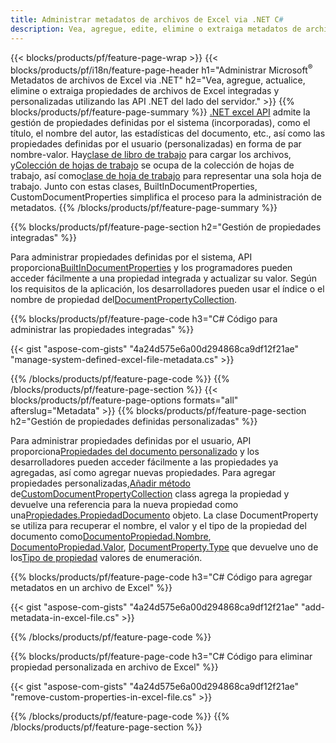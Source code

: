 ```yaml
---
title: Administrar metadatos de archivos de Excel via .NET C#
description: Vea, agregue, edite, elimine o extraiga metadatos de archivos de Excel con solo unas pocas líneas de código C#
---
```

{{< blocks/products/pf/feature-page-wrap >}}
{{< blocks/products/pf/i18n/feature-page-header h1="Administrar Microsoft<sup>&reg;</sup> Metadatos de archivos de Excel via .NET" h2="Vea, agregue, actualice, elimine o extraiga propiedades de archivos de Excel integradas y personalizadas utilizando las API .NET del lado del servidor." >}}
{{% blocks/products/pf/feature-page-summary %}}
[.NET excel API](/cells/es/net/) admite la gestión de propiedades definidas por el sistema (incorporadas), como el título, el nombre del autor, las estadísticas del documento, etc., así como las propiedades definidas por el usuario (personalizadas) en forma de par nombre-valor. Hay[clase de libro de trabajo](https://reference.aspose.com/cells/net/aspose.cells/workbook) para cargar los archivos, y[Colección de hojas de trabajo](https://reference.aspose.com/cells/net/aspose.cells/worksheetcollection) se ocupa de la colección de hojas de trabajo, así como[clase de hoja de trabajo](https://reference.aspose.com/cells/net/aspose.cells/worksheet) para representar una sola hoja de trabajo. Junto con estas clases, BuiltInDocumentProperties, CustomDocumentProperties simplifica el proceso para la administración de metadatos.
{{% /blocks/products/pf/feature-page-summary %}}

{{% blocks/products/pf/feature-page-section h2="Gestión de propiedades integradas" %}}

 Para administrar propiedades definidas por el sistema, API proporciona[BuiltInDocumentProperties](https://reference.aspose.com/cells/net/aspose.cells/workbook/properties/builtindocumentproperties) y los programadores pueden acceder fácilmente a una propiedad integrada y actualizar su valor. Según los requisitos de la aplicación, los desarrolladores pueden usar el índice o el nombre de propiedad del[DocumentPropertyCollection](https://reference.aspose.com/cells/net/aspose.cells.properties/documentpropertycollection). 

{{% blocks/products/pf/feature-page-code h3="C# Código para administrar las propiedades integradas" %}}

{{< gist "aspose-com-gists" "4a24d575e6a00d294868ca9df12f21ae" "manage-system-defined-excel-file-metadata.cs" >}}

{{% /blocks/products/pf/feature-page-code %}}
{{% /blocks/products/pf/feature-page-section %}}
{{< blocks/products/pf/feature-page-options formats="all" afterslug="Metadata" >}}
{{% blocks/products/pf/feature-page-section h2="Gestión de propiedades definidas personalizadas" %}}

 Para administrar propiedades definidas por el usuario, API proporciona[Propiedades del documento personalizado](https://reference.aspose.com/cells/net/aspose.cells/workbook/properties/customdocumentproperties) y los desarrolladores pueden acceder fácilmente a las propiedades ya agregadas, así como agregar nuevas propiedades. Para agregar propiedades personalizadas,[Añadir método](https://reference.aspose.com/cells/net/aspose.cells.properties/customdocumentpropertycollection/methods/add/index) de[CustomDocumentPropertyCollection](https://reference.aspose.com/cells/net/aspose.cells.properties/customdocumentpropertycollection) class agrega la propiedad y devuelve una referencia para la nueva propiedad como una[Propiedades.PropiedadDocumento](https://reference.aspose.com/cells/net/aspose.cells.properties/documentproperty) objeto. La clase DocumentProperty se utiliza para recuperar el nombre, el valor y el tipo de la propiedad del documento como[DocumentoPropiedad.Nombre](https://reference.aspose.com/cells/net/aspose.cells.properties/documentproperty/properties/name), [DocumentoPropiedad.Valor](https://reference.aspose.com/cells/net/aspose.cells.properties/documentproperty/properties/value),  [DocumentProperty.Type](https://reference.aspose.com/cells/net/aspose.cells.properties/documentproperty/properties/type) que devuelve uno de los[Tipo de propiedad](https://reference.aspose.com/cells/net/aspose.cells.properties/propertytype) valores de enumeración.
 
{{% blocks/products/pf/feature-page-code h3="C# Código para agregar metadatos en un archivo de Excel" %}}

{{< gist "aspose-com-gists" "4a24d575e6a00d294868ca9df12f21ae" "add-metadata-in-excel-file.cs" >}}

{{% /blocks/products/pf/feature-page-code %}}


{{% blocks/products/pf/feature-page-code h3="C# Código para eliminar propiedad personalizada en archivo de Excel" %}}

{{< gist "aspose-com-gists" "4a24d575e6a00d294868ca9df12f21ae" "remove-custom-properties-in-excel-file.cs" >}}

{{% /blocks/products/pf/feature-page-code %}}
{{% /blocks/products/pf/feature-page-section %}}
